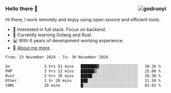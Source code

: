 ### Hello there 👋 <img align="right" src="https://github-readme-stats.vercel.app/api?username=godruoyi&show_icons=true" alt="godruoyi" />

Hi there, I work remotely and enjoy using open-source and efficient tools.

- 🔭 Interested in full stack. Focus on backend.
- 🌱 Currently learning Golang and Rust.
- 💻 With 6 years of development working experience.
- 👒 [About me more](https://godruoyi.com/posts/about-godruoyi).



<!--START_SECTION:waka-->

```txt
From: 23 November 2024 - To: 30 November 2024

Go               3 hrs 51 mins   ███████▓░░░░░░░░░░░░░░░░░   30.26 %
PHP              3 hrs 12 mins   ██████▒░░░░░░░░░░░░░░░░░░   25.08 %
Rust             2 hrs 36 mins   █████░░░░░░░░░░░░░░░░░░░░   20.38 %
Other            1 hr 28 mins    ███░░░░░░░░░░░░░░░░░░░░░░   11.59 %
YAML             29 mins         █░░░░░░░░░░░░░░░░░░░░░░░░   03.82 %
```

<!--END_SECTION:waka-->
